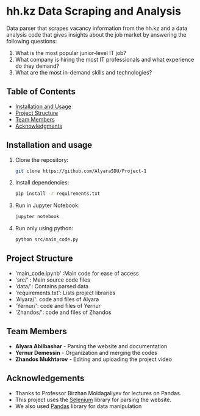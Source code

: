 # hh.kz Data Scraping and Analysis
Data parser that scrapes vacancy information from the hh.kz
and a data analysis code that gives insights about the job 
market by answering the following questions:  
1. What is the most popular junior-level IT job?  
2. What company is hiring the most IT professionals and what experience do they demand?  
3. What are the most in-demand skills and technologies?

## Table of Contents
- [Installation and Usage](#installation-and-usage)
- [Project Structure](#project-structure)
- [Team Members](#team-members)
- [Acknowledgments](#acknowledgements)

## Installation and usage
1. Clone the repository:
   ```bash
   git clone https://github.com/AlyaraSDU/Project-1
   ```
2. Install dependencies:
   ```bash
   pip install -r requirements.txt
   ```
3. Run in Jupyter Notebook:
   ```bash
   jupyter notebook
4. Run only using python:
   ```bash
   python src/main_code.py

## Project Structure

 - 'main_code.ipynb' :Main code for ease of access
 - 'src/' : Main source code files
 - 'data/': Contains parsed data
 - 'requirements.txt': Lists project libraries
 - 'Alyara/': code and files of Alyara
 - 'Yernur/': code and files of Yernur
 - 'Zhandos/': code and files of Zhandos

## Team Members

- **Alyara Abilbashar** - Parsing the website and documentation
- **Yernur Demessin** - Organization and merging the codes
- **Zhandos Mukhtarov** - Editing and uploading the project video

## Acknowledgements

- Thanks to Professor Birzhan Moldagaliyev for lectures on Pandas.
- This project uses the [Selenium](https://www.selenium.dev/) library for parsing the website.
- We also used [Pandas](https://pandas.pydata.org/) library for data manipulation
